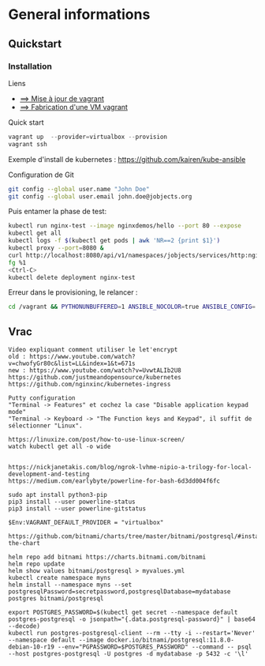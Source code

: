 # General informations

## Quickstart

### Installation

Liens

* [==> Mise à jour de vagrant](docs/mise_a_jour_vagrant.md)
* [==> Fabrication d'une VM vagrant](docs/fabrication_vm_vagrant.md)

Quick start

~~~powershell
vagrant up  --provider=virtualbox --provision
vagrant ssh
~~~

Exemple d'install de kubernetes :
https://github.com/kairen/kube-ansible

Configuration de Git

~~~bash
git config --global user.name "John Doe"
git config --global user.email john.doe@jobjects.org
~~~

Puis entamer la phase de test:

~~~bash
kubectl run nginx-test --image nginxdemos/hello --port 80 --expose
kubectl get all
kubectl logs -f $(kubectl get pods | awk 'NR==2 {print $1}')
kubectl proxy --port=8080 &
curl http://localhost:8080/api/v1/namespaces/jobjects/services/http:nginx-test:/proxy/
fg %1
<Ctrl-C>
kubectl delete deployment nginx-test
~~~

Erreur dans le provisioning, le relancer :

~~~bash
cd /vagrant && PYTHONUNBUFFERED=1 ANSIBLE_NOCOLOR=true ANSIBLE_CONFIG='/vagrant/ansible.cfg' ansible-playbook --limit="all" --inventory-file=inventory.txt --extra-vars=\{\"PROXY_ON\":false,\"PROXY_SERVER\":\"\"\} -v provision.yml
~~~

## Vrac 

~~~text
Video expliquant comment utiliser le let'encrypt
old : https://www.youtube.com/watch?v=chwofyGr80c&list=LL&index=1&t=671s
new : https://www.youtube.com/watch?v=UvwtALIb2U8
https://github.com/justmeandopensource/kubernetes
https://github.com/nginxinc/kubernetes-ingress

Putty configuration
"Terminal -> Features" et cochez la case "Disable application keypad mode"
"Terminal -> Keyboard -> "The Function keys and Keypad", il suffit de sélectionner "Linux".

https://linuxize.com/post/how-to-use-linux-screen/
watch kubectl get all -o wide


https://nickjanetakis.com/blog/ngrok-lvhme-nipio-a-trilogy-for-local-development-and-testing
https://medium.com/earlybyte/powerline-for-bash-6d3dd004f6fc

sudo apt install python3-pip
pip3 install --user powerline-status
pip3 install --user powerline-gitstatus

$Env:VAGRANT_DEFAULT_PROVIDER = "virtualbox"

https://github.com/bitnami/charts/tree/master/bitnami/postgresql/#installing-the-chart

helm repo add bitnami https://charts.bitnami.com/bitnami
helm repo update
helm show values bitnami/postgresql > myvalues.yml
kubectl create namespace myns
helm install --namespace myns --set postgresqlPassword=secretpassword,postgresqlDatabase=mydatabase postgres bitnami/postgresql

export POSTGRES_PASSWORD=$(kubectl get secret --namespace default postgres-postgresql -o jsonpath="{.data.postgresql-password}" | base64 --decode)
kubectl run postgres-postgresql-client --rm --tty -i --restart='Never' --namespace default --image docker.io/bitnami/postgresql:11.8.0-debian-10-r19 --env="PGPASSWORD=$POSTGRES_PASSWORD" --command -- psql --host postgres-postgresql -U postgres -d mydatabase -p 5432 -c '\l'

~~~
